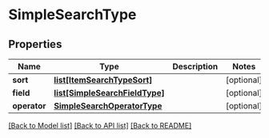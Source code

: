 # SimpleSearchType

## Properties
Name | Type | Description | Notes
------------ | ------------- | ------------- | -------------
**sort** | [**list[ItemSearchTypeSort]**](ItemSearchTypeSort.md) |  | [optional] 
**field** | [**list[SimpleSearchFieldType]**](SimpleSearchFieldType.md) |  | [optional] 
**operator** | [**SimpleSearchOperatorType**](SimpleSearchOperatorType.md) |  | [optional] 

[[Back to Model list]](../README.md#documentation-for-models) [[Back to API list]](../README.md#documentation-for-api-endpoints) [[Back to README]](../README.md)


